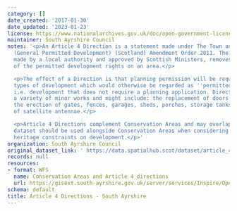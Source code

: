 ```yaml
---
category: []
date_created: '2017-01-30'
date_updated: '2023-01-23'
license: https://www.nationalarchives.gov.uk/doc/open-government-licence/version/3/
maintainer: South Ayrshire Council
notes: '<p>An Article 4 Direction is a statement made under The Town and Country Planning
  (General Permitted Development) (Scotland) Amendment Order 2011. The Direction,
  made by a local authority and approved by Scottish Ministers, removes all or some
  of the permitted development rights on an area.</p>

  <p>The effect of a Direction is that planning permission will be required for specific
  types of development which would otherwise be regarded as ''permitted development'',
  i.e. development that does not require a planning application. Directions can cover
  a variety of minor works and might include: the replacement of doors and windows,
  the erection of gates, fences, garages, sheds, porches, storage tanks or the installation
  of satellite antennae.</p>

  <p>Article 4 Directions complement Conservation Areas and may overlap these. This
  dataset should be used alongside Conservation Areas when considering built environment
  heritage constraints on development.</p>'
organization: South Ayrshire Council
original_dataset_link: ' https://data.spatialhub.scot/dataset/article_4_directions-sa'
records: null
resources:
- format: WFS
  name: Conservation Areas and Article 4 directions
  url: https://gisext.south-ayrshire.gov.uk/server/services/Inspire/OpenData/MapServer/WFSServer?request=GetCapabilities&service=WFS
schema: default
title: Article 4 Directions - South Ayrshire
---
```

